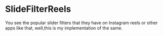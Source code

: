 # SlideFilterReels
You see the popular slider filters that they have on Instagram reels or other apps like that, well,this is my implementation of the same.
